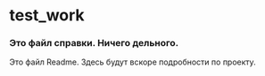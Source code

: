 # test_work

### Это файл справки. Ничего дельного. 

Это файл Readme. Здесь будут вскоре подробности по проекту. 
